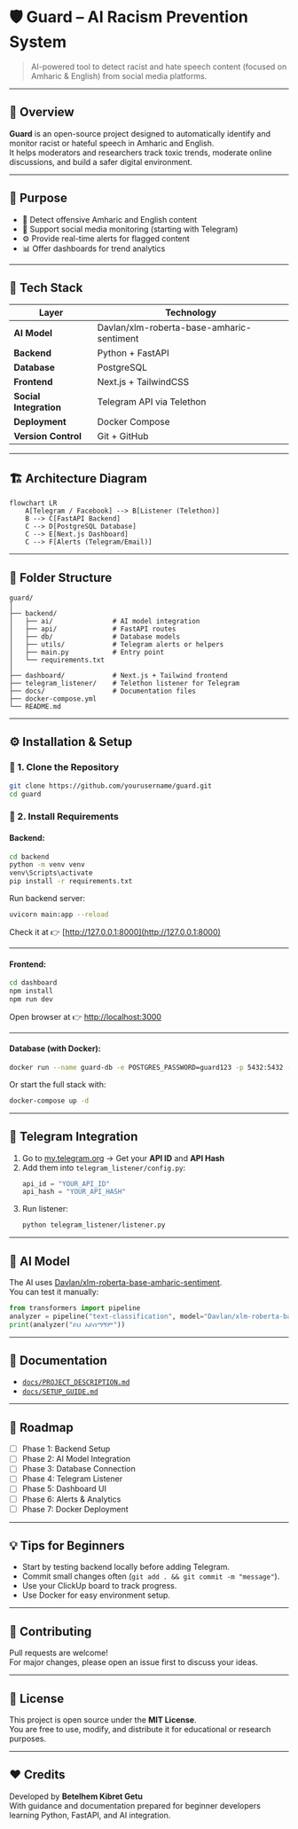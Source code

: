 # 🛡️ Guard – AI Racism Prevention System

> AI-powered tool to detect racist and hate speech content (focused on Amharic & English) from social media platforms.

---

## 📖 Overview
**Guard** is an open-source project designed to automatically identify and monitor racist or hateful speech in Amharic and English.  
It helps moderators and researchers track toxic trends, moderate online discussions, and build a safer digital environment.

---

## 🎯 Purpose
- 🧠 Detect offensive Amharic and English content  
- 📡 Support social media monitoring (starting with Telegram)  
- ⚙️ Provide real-time alerts for flagged content  
- 📊 Offer dashboards for trend analytics  

---

## 🧰 Tech Stack

| Layer | Technology |
|--------|-------------|
| **AI Model** | Davlan/xlm-roberta-base-amharic-sentiment |
| **Backend** | Python + FastAPI |
| **Database** | PostgreSQL |
| **Frontend** | Next.js + TailwindCSS |
| **Social Integration** | Telegram API via Telethon |
| **Deployment** | Docker Compose |
| **Version Control** | Git + GitHub |

---

## 🏗️ Architecture Diagram

```mermaid
flowchart LR
    A[Telegram / Facebook] --> B[Listener (Telethon)]
    B --> C[FastAPI Backend]
    C --> D[PostgreSQL Database]
    C --> E[Next.js Dashboard]
    C --> F[Alerts (Telegram/Email)]
```

---

## 📂 Folder Structure

```
guard/
│
├── backend/
│   ├── ai/               # AI model integration
│   ├── api/              # FastAPI routes
│   ├── db/               # Database models
│   ├── utils/            # Telegram alerts or helpers
│   ├── main.py           # Entry point
│   └── requirements.txt
│
├── dashboard/            # Next.js + Tailwind frontend
├── telegram_listener/    # Telethon listener for Telegram
├── docs/                 # Documentation files
├── docker-compose.yml
└── README.md
```

---

## ⚙️ Installation & Setup

### 🧩 1. Clone the Repository
```bash
git clone https://github.com/yourusername/guard.git
cd guard
```

### 🧰 2. Install Requirements
#### Backend:
```bash
cd backend
python -m venv venv
venv\Scripts\activate
pip install -r requirements.txt
```

Run backend server:
```bash
uvicorn main:app --reload
```

Check it at 👉 [http://127.0.0.1:8000](http://127.0.0.1:8000)

---

#### Frontend:
```bash
cd dashboard
npm install
npm run dev
```
Open browser at 👉 [http://localhost:3000](http://localhost:3000)

---

#### Database (with Docker):
```bash
docker run --name guard-db -e POSTGRES_PASSWORD=guard123 -p 5432:5432 -d postgres
```

Or start the full stack with:
```bash
docker-compose up -d
```

---

## 📡 Telegram Integration

1. Go to [my.telegram.org](https://my.telegram.org) → Get your **API ID** and **API Hash**  
2. Add them into `telegram_listener/config.py`:
   ```python
   api_id = "YOUR_API_ID"
   api_hash = "YOUR_API_HASH"
   ```
3. Run listener:
   ```bash
   python telegram_listener/listener.py
   ```

---

## 🧠 AI Model
The AI uses [Davlan/xlm-roberta-base-amharic-sentiment](https://huggingface.co/Davlan/xlm-roberta-base-amharic-sentiment).  
You can test it manually:
```python
from transformers import pipeline
analyzer = pipeline("text-classification", model="Davlan/xlm-roberta-base-amharic-sentiment")
print(analyzer("ይህ አይሰማኝም"))
```

---

## 🧾 Documentation

- [`docs/PROJECT_DESCRIPTION.md`](./docs/PROJECT_DESCRIPTION.md)
- [`docs/SETUP_GUIDE.md`](./docs/SETUP_GUIDE.md)

---

## 🚀 Roadmap

- [ ] Phase 1: Backend Setup  
- [ ] Phase 2: AI Model Integration  
- [ ] Phase 3: Database Connection  
- [ ] Phase 4: Telegram Listener  
- [ ] Phase 5: Dashboard UI  
- [ ] Phase 6: Alerts & Analytics  
- [ ] Phase 7: Docker Deployment  

---

## 💡 Tips for Beginners
- Start by testing backend locally before adding Telegram.
- Commit small changes often (`git add . && git commit -m "message"`).
- Use your ClickUp board to track progress.
- Use Docker for easy environment setup.

---

## 🧩 Contributing
Pull requests are welcome!  
For major changes, please open an issue first to discuss your ideas.

---

## 📜 License
This project is open source under the **MIT License**.  
You are free to use, modify, and distribute it for educational or research purposes.

---

## ❤️ Credits
Developed by **Betelhem Kibret Getu**  
With guidance and documentation prepared for beginner developers learning Python, FastAPI, and AI integration.
